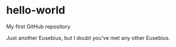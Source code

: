 # hello-world
My first GitHub repository

Just another Eusebius, but I doubt you've met any other Eusebius.
